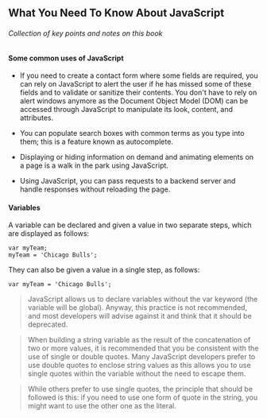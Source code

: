 ## What You Need To Know About JavaScript
###### Collection of key points and notes on this book

#### Some common uses of JavaScript

- If you need to create a contact form where some fields are required, you can
rely on JavaScript to alert the user if he has missed some of these fields and
to validate or sanitize their contents. You don't have to rely on alert windows
anymore as the Document Object Model (DOM) can be accessed through
JavaScript to manipulate its look, content, and attributes.

- You can populate search boxes with common terms as you type into them;
this is a feature known as autocomplete.

- Displaying or hiding information on demand and animating elements on a
page is a walk in the park using JavaScript.

- Using JavaScript, you can pass requests to a backend server and handle
responses without reloading the page.

#### Variables

A variable can be declared and given a value in two separate steps, which are
displayed as follows:

```
var myTeam;
myTeam = 'Chicago Bulls';
```

They can also be given a value in a single step, as follows:

```
var myTeam = 'Chicago Bulls';
```

> JavaScript allows us to declare variables without the var keyword (the variable will
be global). Anyway, this practice is not recommended, and most developers will
advise against it and think that it should be deprecated.

> When building a string variable as the result of the concatenation of two or more
values, it is recommended that you be consistent with the use of single or double
quotes. Many JavaScript developers prefer to use double quotes to enclose string
values as this allows you to use single quotes within the variable without the need
to escape them.

> While others prefer to use single quotes, the principle that should be followed is this:
if you need to use one form of quote in the string, you might want to use the other
one as the literal.








